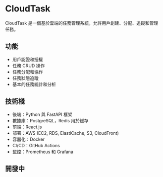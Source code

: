 # CloudTask

CloudTask 是一個基於雲端的任務管理系統，允許用戶創建、分配、追蹤和管理任務。

## 功能
- 用戶認證和授權
- 任務 CRUD 操作
- 任務分配和協作
- 任務狀態追蹤
- 基本的任務統計和分析

## 技術棧
- 後端：Python 與 FastAPI 框架
- 數據庫：PostgreSQL，Redis 用於緩存
- 前端：React.js
- 部署：AWS (EC2, RDS, ElastiCache, S3, CloudFront)
- 容器化：Docker
- CI/CD：GitHub Actions
- 監控：Prometheus 和 Grafana

## 開發中